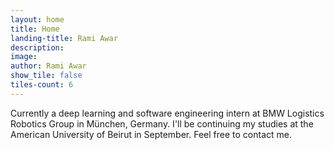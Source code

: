 ```yaml
---
layout: home
title: Home
landing-title: Rami Awar
description: 
image: 
author: Rami Awar 
show_tile: false
tiles-count: 6
---
```

Currently a deep learning and software engineering intern at BMW Logistics Robotics Group in München, Germany. I'll be continuing my studies at the American University of Beirut in September. Feel free to contact me. 